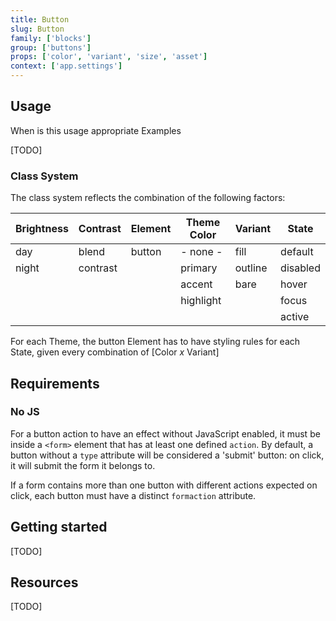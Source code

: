 ```yaml
---
title: Button
slug: Button
family: ['blocks']
group: ['buttons']
props: ['color', 'variant', 'size', 'asset']
context: ['app.settings']
---
```


## Usage

When is this usage appropriate
Examples

[TODO]

### Class System

The class system reflects the combination of the following factors:

| Brightness | Contrast | Element | Theme Color | Variant | State    |
| ---------- | -------- | ------- | ----------- | ------- | -------- |
| day        | blend    | button  | - none -    | fill    | default  |
| night      | contrast |         | primary     | outline | disabled |
|            |          |         | accent      | bare    | hover    |
|            |          |         | highlight   |         | focus    |
|            |          |         |             |         | active   |

For each Theme, the button Element has to have styling rules for each State, given every combination of [Color *x* Variant]

## Requirements

### No JS

For a button action to have an effect without JavaScript enabled, it must be inside a `<form>` element that has at least one defined `action`. By default, a button without a `type` attribute will be considered a 'submit' button: on click, it will submit the form it belongs to.

If a form contains more than one button with different actions expected on click, each button must have a distinct `formaction` attribute.

## Getting started

[TODO]

## Resources

[TODO]
